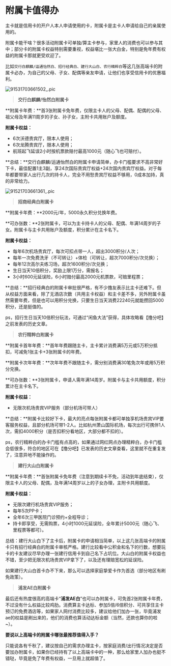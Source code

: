 # 附属卡值得办

主卡就是信用卡的开户人本人申请使用的卡，附属卡是主卡人申请给自己的亲属使用的。

附属卡能干啥？很多活动附属卡可单独/算主卡参与，家里人的消费也可以参与其中；部分卡的附属卡权益特别需要重视，权益堪比一张大白金，特别是免年费有权益的附属卡那就更受欢迎了。

比如`交行白麒麟/运通怡然白、招行经典白、建行大山白、农行精粹白`等这几张高端卡的附属卡必办，为自己的父母、子女、配偶等亲友申请，让他们也享受信用卡的优惠福利。

![91531703661502_.pic](https://wiki.zjkmkj.com/media/202312271531693.png)

> **交行白麒麟/怡然白附属卡**

**附属卡年费：**首3张附属卡免年费，仅限主卡人的父母、配偶、配偶的父母、祖父母及年满11周岁的子女、孙子女，主附卡共用账户及额度。

**附属卡权益：**

- 6次沃德贵宾厅，限本人使用；
- 6次龙腾贵宾厅，限本人使用；
- 航班起飞延误2小时按机票款赔付最高1000元（随心飞也可赔付）。

**总结：**交行白麒麟/运通怡然白的附属卡申请简单，办卡门槛要求不高非常好下卡，最佳配置1主3副，享24次国际贵宾厅权益+24次国内贵宾厅权益。对于每年都要带家人出行几次的持卡人，完全不用愁贵宾厅权益不够用，0成本加持，真的非常给力。

![91521703661361_.pic](https://wiki.zjkmkj.com/media/202312271532570.png)

> **招商经典白附属卡**

**附属卡年费：**2000元/年，5000永久积分兑换年费。

**可办张数：**2张附属卡，可以为主卡持卡人的父母、配偶、年满14周岁的子女。附属卡与主卡共用账户及额度，积分累计在主卡名下。

**附属卡权益：**

- 每年6次机场贵宾厅，每次可扣点带一人，超出3000积分/人次；
- 每年一次免费洗牙（不可转让）+体检（可转让，超次7000积分/次兑换）；
- 每年12次高尔夫练习场，超次1600积分/次兑换；
- 生日当天10倍积分，奖励上限1万分，需报名；
- 3小时600元延误险，6小时赔付最高2000元机票款，可赔里程票；

**总结：**招行经典白的附属卡审批很严格，有不少撸友表示比主卡还难下。但从权益方面来看，除了无酒店次数（共用主卡权益）和主卡差不多，另外附属卡虽然需要年费，但是也可以用积分兑换，只要生日当天消费22240元就能攒回5000积分，还是挺值的。

ps，招行生日当天10倍积分玩法，可通过“闲鱼大法”获得，具体攻略看【撸分吧】之前发表的历史文章。

> **农行精粹白附属卡**

**附属卡首年年费：**首年年费跟随主卡，主卡累计消费满5万元或5万积分抵扣，可减免1张主卡+3张附属卡的年费。

**附属卡次年年费：**次年年费不跟随主卡，需分别消费满30笔免次年或用5万积分兑换。

**可办张数：**3张附属卡，申请人需年满14周岁。附属卡与主卡共用额度，积分累计在主卡名下。

**附属卡权益：**

- 无限次机场贵宾VIP服务（部分机场可带人）

**总结：**附属卡比较好下卡，最大的亮点每张附属卡都可单独享机场贵宾VIP要客服务权益，且部分机场可带1-2人。比如杭州萧山国际机场，每次出行可携伴1人次，需扣4000积分（是否扣积分看地区，大部分都不扣的）。

ps，农行精粹白的办卡门槛有点高的，如果通过网红网点办理精粹白，办卡门槛会低很多，符合的地区可在【撸分吧】已发表的历史文章查看，这里就不在重复发了，注意异地不能操作的。

> **建行大山白附属卡**

**附属卡年费：**首张附属卡免年费（注意到期续卡不免，活动到年底结束），仅限主卡人的父母、配偶，及年满14周岁以上的子女办理，主附卡共用额度。

**附属卡权益：**

- 无限次建行机场贵宾VIP服务；
- 每年5次PP卡；
- 全年6次三甲医院门诊预约+全程导诊；
- 持卡即享受，无需购票，4小时1000元延误险，全年累计5000元（随心飞、里程票等都可）。

总结：建行大山白下了主卡后，附属卡的申请相当简单，以上这几张高端卡的附属卡只有招行经典白的附属卡审核严格。建行比较看中公积金和名下的行数，想要玩卡的卡友建议尽早办理一张建行信用卡到自己名下占坑位。大山白的附属卡权益也不错，至少把无限次机场贵宾VIP拿下了，以及还有理赔宽松的延误险。

如果建行大山白首卡办不下来，那么可以选择家庭挚爱卡作为首选（部分地区有刷免政策）。

> **浦发AE白附属卡**

最后还有热度很高的高端卡“**浦发AE白**”也可以办附属卡，可免首2张附属卡年费，不过没有什么权益比较鸡肋。消费算主卡达标、参加5倍/6倍积分、可共享住主卡预订的免费酒店等，如果家人网付消费比较多，建议给他们加办一张，毕竟浦发ae的权益是刷出来的，他们的消费也算活动达标金额（当然，还款也算你的啦~）。

**要说以上高端卡的附属卡哪张最推荐值得入手？**

只能说各有千秋了，建议按自己的需求办理主卡，按家庭消费/出行情况决定是否要加办附属卡，如果你已经持有了以上高端卡中的一种，那么给家里人加办也挺不错哒，毕竟是免了年费有权益，一旦用上就超值了。